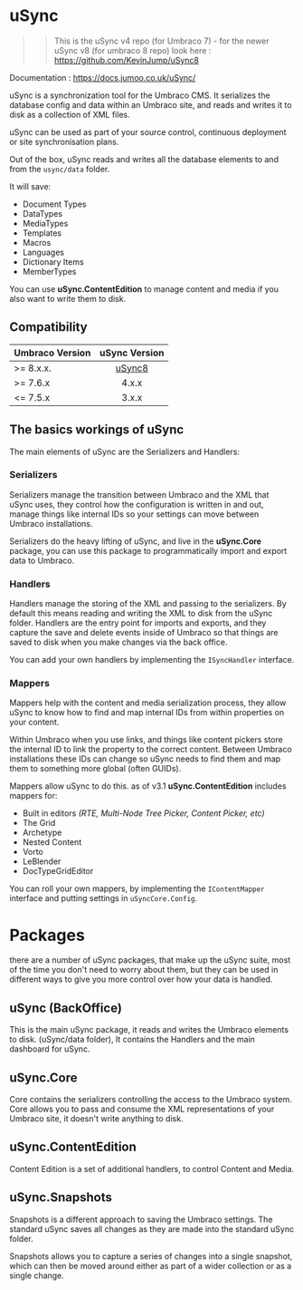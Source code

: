 # uSync 


>> This is the uSync v4 repo (for Umbraco 7) - for the newer uSync v8 (for umbraco 8 repo) look here : https://github.com/KevinJump/uSync8

Documentation : https://docs.jumoo.co.uk/uSync/

uSync is a synchronization tool for the Umbraco CMS. It serializes the database config and data
within an Umbraco site, and reads and writes it to disk as a collection of XML files. 

uSync can be used as part of your source control, continuous deployment or site synchronisation plans. 

Out of the box, uSync reads and writes all the database elements to and from the `usync/data` folder.

It will save:

* Document Types
* DataTypes
* MediaTypes
* Templates
* Macros
* Languages
* Dictionary Items
* MemberTypes

You can use **uSync.ContentEdition** to manage content and media if you also want to write them to disk.

## Compatibility

| Umbraco Version | uSync Version |
| --------------- |:-------------:|
| >= 8.x.x.       | [uSync8](https://github.com/KevinJump/uSync8) |
| >= 7.6.x        | 4.x.x         |
| <= 7.5.x        | 3.x.x         |


## The basics workings of uSync

The main elements of uSync are the Serializers and Handlers:

### Serializers
Serializers manage the transition between Umbraco and the XML that uSync uses,
they control how the configuration is written in and out, manage things like 
internal IDs so your settings can move between Umbraco installations. 

Serializers do the heavy lifting of uSync, and live in the **uSync.Core** package, 
you can use this package to programmatically import and export data to Umbraco. 

### Handlers
Handlers manage the storing of the XML and passing to the serializers. By default
this means reading and writing the XML to disk from the uSync folder. Handlers 
are the entry point for imports and exports, and they capture the save and delete
events inside of Umbraco so that things are saved to disk when you make changes via
the back office. 

You can add your own handlers by implementing the `ISyncHandler` interface.

### Mappers 
Mappers help with the content and media serialization process, they 
allow uSync to know how to find and map internal IDs from within properties on your 
content.

Within Umbraco when you use links, and things like content pickers store the internal
ID to link the property to the correct content. Between Umbraco installations these
IDs can change so uSync needs to find them and map them to something more global (often GUIDs).

Mappers allow uSync to do this. as of v3.1 **uSync.ContentEdition** includes mappers for: 

* Built in editors *(RTE, Multi-Node Tree Picker, Content Picker, etc)*
* The Grid
* Archetype
* Nested Content
* Vorto
* LeBlender
* DocTypeGridEditor

You can roll your own mappers, by implementing the `IContentMapper` interface and putting 
settings in `uSyncCore.Config`.

# Packages

there are a number of uSync packages, that make up the uSync suite, most of the time
you don't need to worry about them, but they can be used in different ways to give you
more control over how your data is handled.

## uSync (BackOffice)

This is the main uSync package, it reads and writes the Umbraco elements to disk. (uSync/data folder), 
It contains the Handlers and the main dashboard for uSync. 

## uSync.Core

Core contains the serializers controlling the access to the Umbraco system. Core allows you 
to pass and consume the XML representations of your Umbraco site, it doesn't write anything to disk.

## uSync.ContentEdition

Content Edition is a set of additional handlers, to control Content and Media. 

## uSync.Snapshots

Snapshots is a different approach to saving the Umbraco settings. The standard uSync saves all changes
as they are made into the standard uSync folder. 

Snapshots allows you to capture a series of changes into a single snapshot, which can then be moved around
either as part of a wider collection or as a single change. 


